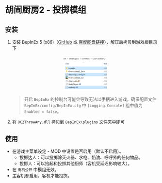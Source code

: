 # 胡闹厨房2 - 投掷模组

## 安装

1. 安装 BepInEx 5 (x86)（[GitHub](https://github.com/BepInEx/BepInEx/releases) 或 [百度网盘链接](https://pan.baidu.com/s/1G81rpJNwVsJplJi6fD2jPA?pwd=lobe)），解压后拷贝到游戏根目录下

   <div align="center">
       <img src="bepinex.png" width="30%" height="30%" />
   </div>

   > 开启 `BepInEx` 的控制台可能会导致无法以手柄进入游戏。确保配置文件 `BepInEx/config/BepInEx.cfg` 中 `[Logging.Console]` 组中值为 `Enabled = false`。

2. 将 `OC2ThrowAny.dll` 拷贝到 `BepInEx\plugins` 文件夹中即可



## 使用

- 在游戏主菜单设定 - MOD 中设置是否启用（默认不启用）。
  - 投掷达人：可以投掷除灭火器、水枪、奶油、呼呼外的任何物品。
  - 投掷人：可以抬起和投掷其他厨师（客机受延迟影响较大）。
- 在 `街机公开` 中模组无效。
- 主客机都启用，客机才能投掷。

